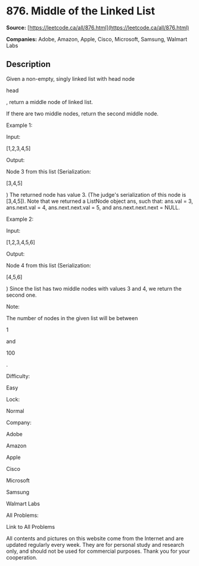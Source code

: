 # 876. Middle of the Linked List

**Source:** [https://leetcode.ca/all/876.html](https://leetcode.ca/all/876.html)

**Companies:** Adobe, Amazon, Apple, Cisco, Microsoft, Samsung, Walmart Labs

## Description

Given a non-empty, singly linked list with head node

head

, return a middle
        node of linked list.

If there are two middle nodes, return the second middle node.

Example 1:

Input:

[1,2,3,4,5]

Output:

Node 3 from this list (Serialization:

[3,4,5]

)
The returned node has value 3.  (The judge's serialization of this node is [3,4,5]).
Note that we returned a ListNode object ans, such that:
ans.val = 3, ans.next.val = 4, ans.next.next.val = 5, and ans.next.next.next = NULL.

Example 2:

Input:

[1,2,3,4,5,6]

Output:

Node 4 from this list (Serialization:

[4,5,6]

)
Since the list has two middle nodes with values 3 and 4, we return the second one.

Note:

The number of nodes in the given list will be between

1

and

100

.

Difficulty:

Easy

Lock:

Normal

Company:

Adobe

Amazon

Apple

Cisco

Microsoft

Samsung

Walmart Labs

All Problems:

Link to All Problems

All contents and pictures on this website come from the Internet and are updated regularly every week. They are for personal study and research only, and should not be used for commercial purposes. Thank you for your cooperation.

